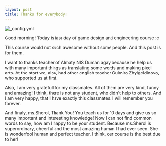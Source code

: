 ```yaml
---
layout: post
title: Thanks for everybody!
---
```

![_config.yml](https://i.ytimg.com/vi/ZSHFdNLCOC4/maxresdefault.jpg)

Good morning! Today is last day of game design and engineering course :c

This course would not such awesome without some people. And this post is for them.

I want to thanks teacher of Almaty NIS Duman agay because he help us with many important things as translating some words and making pixel arts. At the start we, also, had other english teacher Gulmira Zhylgeldinova, who supported us at first.

Also, I am very gratefull for my classmates. All of them are very kind, funny and amazing! I think, there is not any student, who didn't help to others. And I am very happy, that I have exactly this classmates. I will remember you forever.

And finaly, ms.Sherol, Thank You! You teach us for 10 days and give us so many important and interesting knowledge! Now I can not find common words to say, how am I happy to be your student. Because ms.Sherol is superordinary, cheerful and the most amazing human I had ever seen. She is wonderfool human and perfect teacher. I think, our course is the best due to her! 
